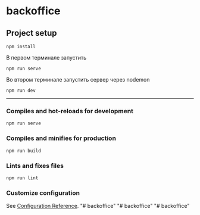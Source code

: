 # backoffice

## Project setup
```
npm install
```
В первом терминале запустить 
```
npm run serve
```
Во втором терминале запустить сервер через nodemon
```
npm run dev
```
-------------------------------------------------------
### Compiles and hot-reloads for development
```
npm run serve
```

### Compiles and minifies for production
```
npm run build
```

### Lints and fixes files
```
npm run lint
```

### Customize configuration
See [Configuration Reference](https://cli.vuejs.org/config/).
"# backoffice" 
"# backoffice" 
"# backoffice" 
